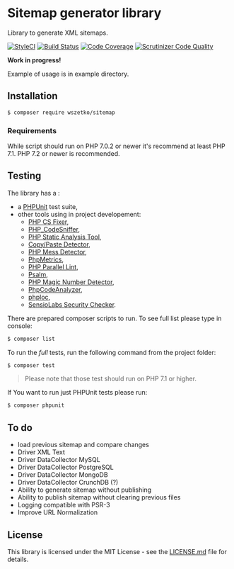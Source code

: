 Sitemap generator library
=========================

Library to generate XML sitemaps.

[![StyleCI](https://github.styleci.io/repos/202325604/shield?branch=master)](https://github.styleci.io/repos/202325604) [![Build Status](https://travis-ci.org/wszetko/sitemap.svg?branch=master)](https://travis-ci.org/wszetko/sitemap) [![Code Coverage](https://scrutinizer-ci.com/g/wszetko/sitemap/badges/coverage.png?b=master)](https://scrutinizer-ci.com/g/wszetko/sitemap/?branch=master) [![Scrutinizer Code Quality](https://scrutinizer-ci.com/g/wszetko/sitemap/badges/quality-score.png?b=master)](https://scrutinizer-ci.com/g/wszetko/sitemap/?branch=master)

__Work in progress!__

Example of usage is in example directory.

Installation
-----

```bash
$ composer require wszetko/sitemap
```

### Requirements

While script should run on PHP 7.0.2 or newer it's recommend at least PHP 7.1. PHP 7.2 or newer is recommended.

Testing
-------

The library has a :

- a [PHPUnit](https://phpunit.de) test suite,
- other tools using in project developement:
    - [PHP CS Fixer](http://cs.sensiolabs.org/),
    - [PHP_CodeSniffer](https://github.com/squizlabs/PHP_CodeSniffer),
    - [PHP Static Analysis Tool](https://github.com/phpstan/phpstan),
    - [Copy/Paste Detector](https://github.com/sebastianbergmann/phpcpd),
    - [PHP Mess Detector](https://phpmd.org),
    - [PhpMetrics](https://www.phpmetrics.org/),
    - [PHP Parallel Lint](https://github.com/JakubOnderka/PHP-Parallel-Lint),
    - [Psalm](https://github.com/vimeo/psalm),
    - [PHP Magic Number Detector](https://github.com/povils/phpmnd),
    - [PhpCodeAnalyzer](https://github.com/wapmorgan/PhpCodeAnalyzer),
    - [phploc](https://github.com/sebastianbergmann/phploc),
    - [SensioLabs Security Checker](https://github.com/sensiolabs/security-checker).

There are prepared composer scripts to run. To see full list please type in console:

```bash
$ composer list
```

To run the *full* tests, run the following command from the project folder:

```bash
$ composer test
```
> Please note that those test should run on PHP 7.1 or higher.

If You want to run just PHPUnit tests please run:
```bash
$ composer phpunit
```

To do
-----

* load previous sitemap and compare changes
* Driver XML Text
* Driver DataCollector MySQL
* Driver DataCollector PostgreSQL
* Driver DataCollector MongoDB
* Driver DataCollector CrunchDB (?)
* Ability to generate sitemap without publishing
* Ability to publish sitemap without clearing previous files
* Logging compatible with PSR-3
* Improve URL Normalization

## License

This library is licensed under the MIT License - see the [LICENSE.md](LICENSE.md) file for details.

